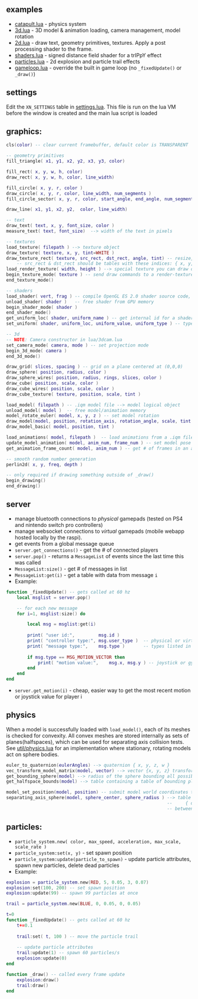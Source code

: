 ## examples

 * [catapult.lua](catapult.lua) - physics system
 * [3d.lua](3d.lua) - 3D model & animation loading, camera management, model rotation
 * [2d.lua](2d.lua) - draw text, geometry primitives, textures. Apply a post processing shader to the frame.
 * [shaders.lua](shaders.lua) - signed distance field shader for a trIPpY effect
 * [particles.lua](particles.lua) - 2d explosion and particle trail effects 
 * [gameloop.lua](gameloop.lua) - override the built in game loop (no `_fixedUpdate()` or `_draw()`) 
 
 ## settings

Edit the `XN_SETTINGS` table in [settings.lua](../settings.lua). This file is run on the lua VM before the window is created and the main lua script is loaded

## graphics:  

```lua 
cls(color) -- clear current framebuffer, default color is TRANSPARENT

-- geometry primitives
fill_triangle( x1, y1, x2, y2, x3, y3, color)

fill_rect( x, y, w, h, color)
draw_rect( x, y, w, h, color, line_width)

fill_circle( x, y, r, color )
draw_circle( x, y, r, color, line_width, num_segments )
fill_circle_sector( x, y, r, color, start_angle, end_angle, num_segments ) -- angles in degrees

draw_line( x1, y1, x2, y2,  color, line_width)

-- text
draw_text( text, x, y, font_size, color )
measure_text( text, font_size)  --> width of the text in pixels

-- textures
load_texture( filepath ) --> texture object
draw_texture( texture, x, y, tint=WHITE )
draw_texture_rect( texture, src_rect, dst_rect, angle, tint) -- resize, rotate, crop a texture
    -- src_rect & dst_rect should be tables with these indices: { x, y, w, h }
load_render_texture( width, height ) --> special texture you can draw onto
begin_texture_mode( texture ) -- send draw commands to a render-texture instead of the screen
end_texture_mode() 

-- shaders
load_shader( vert, frag ) -- compile OpenGL ES 2.0 shader source code, return a shader object
unload_shader( shader )   -- free shader from GPU memory
begin_shader_mode( shader )
end_shader_mode()
get_uniform_loc( shader, uniform_name ) -- get internal id for a shader uniform
set_uniform( shader, uniform_loc, uniform_value, uniform_type ) -- types listed in settings.lua

-- 3d
-- NOTE: Camera constructor in lua/3dcam.lua
set_camera_mode( camera, mode ) -- set projection mode
begin_3d_mode( camera ) 
end_3d_mode()

draw_grid( slices, spacing ) -- grid on a plane centered at (0,0,0)
draw_sphere( position, radius, color )
draw_sphere_wires( position, radius, rings, slices, color )
draw_cube( position, scale, color )
draw_cube_wires( position, scale, color )
draw_cube_texture( texture, position, scale, tint )

load_model( filepath ) -- .iqm model file --> model logical object
unload_model( model )  -- free model/animation memory
model_rotate_euler( model, x, y, z ) -- set model rotation
draw_model(model, position, rotation_axis, rotation_angle, scale, tint )
draw_model_basic( model, position, tint )

load_animations( model, filepath )  -- load animations from a .iqm file into a model
update_model_animation( model, anim_num, frame_num ) -- set model pose
get_animation_frame_count( model, anim_num ) -- get # of frames in an animation

-- smooth random number generation
perlin2d( x, y, freq, depth ) 

-- only required if drawing something outside of _draw()
begin_drawing() 
end_drawing()
```

## server
* manage bluetooth connections to *physical* gamepads (tested on PS4 and nintendo switch pro controllers) 
* manage websocket connections to *virtual* gamepads (mobile webapp hosted locally by the raspi). 
* get events from a global message queue 
* `server.get_connections()` - get the # of connected players
* `server.pop()` - returns a `MessageList` of events since the last time this was called
* `MessageList:size()` - get # of messages in list
* `MessageList:get(i)` - get a table with data from message `i`
* Example:
```lua
function _fixedUpdate() -- gets called at 60 hz
    local msglist = server.pop() 

    -- for each new message
    for i=1, msglist:size() do  

        local msg = msglist:get(i)
        
        print( "user id:",         msg.id )    
        print( "controller type:", msg.user_type )  -- physical or virtual gamepad
        print( "message type:",    msg.type )       -- types listed in settings.lua
        
        if msg.type == MSG_MOTION_VECTOR then 
            print( "motion value:",    msg.x, msg.y ) -- joystick or gyroscope value
        end     
    end
end
```    
* `server.get_motion(i)` - cheap, easier way to get the most recent motion or joystick value for player i        

## physics 
When a model is successfully loaded with `load_model()`, each of its meshes is checked for convexity. All convex meshes are stored internally as sets of planes(halfspaces), which can be used for separating axis collision tests. See [util/physics.lua](../util/physics.lua) for an implementation where stationary, rotating models act on sphere bodies.

```lua 
euler_to_quaternion(eulerAngles) --> quaternion { x, y, z, w }
vec_transform_model_matrix(model, vector) --> vector {x, y, z} transformed by model's transformation matrix
get_bounding_sphere(model) --> radius of the sphere bounding all possible rotations of model
get_halfspace_bounds(model) --> table containing a table of bounding planes { point, normal } for each convex mesh in model

model_set_position(model, position) -- submit model world coordinates to collision system
separating_axis_sphere(model, sphere_center, sphere_radius ) --> table containing tables of collision results: 
                                                             --     { d = signed_distance, s = { point, normal } } 
                                                             -- between the sphere and all convex meshes in model

```

## particles:
* `particle_system.new( color, max_speed, acceleration, max_scale, scale_rate )`
* `particle_system:set(x, y)` - set spawn position
* `particle_system:update(particle_to_spawn)` - update particle attributes, spawn new particles, delete dead particles    
* Example:
```lua
explosion = particle_system.new(RED, 5, 0.05, 3, 0.07)
explosion:set(100, 200) -- set spawn position
explosion:update(99) -- spawn 99 particles at once

trail = particle_system.new(BLUE, 0, 0.05, 0, 0.05)

t=0
function _fixedUpdate() -- gets called at 60 hz
    t+=0.1
    
    trail:set( t, 100 ) -- move the particle trail
    
    -- update particle attributes 
    trail:update(1) -- spawn 60 particles/s 
    explosion:update(0)
end

function _draw() -- called every frame update
    explosion:draw()
    trail:draw()
end
```